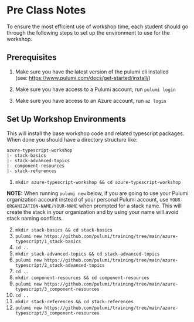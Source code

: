 # Pre Class Notes
To ensure the most efficient use of workshop time, each student should go through the following steps to set up the environment to use for the workshop.

## Prerequisites
1. Make sure you have the latest version of the pulumi cli installed  
(see: https://www.pulumi.com/docs/get-started/install/)

1. Make sure you have access to a Pulumi account, run `pulumi login`
1. Make sure you have access to an Azure account, run `az login`

## Set Up Workshop Environments
This will install the base workshop code and related typescript packages. 
When done you should have a directory structure like:
```
azure-typescript-workshop
|- stack-basics
|- stack-advanced-topics
|- component-resources
|- stack-references
```

1. `mkdir azure-typescript-workshop && cd azure-typescript-workshop`

**NOTE:** When running `pulumi new` below, if you are going to use your Pulumi organization account instead of your personal Pulumi account, use `YOUR-ORGANIZATION-NAME/YOUR-NAME` when prompted for a stack name. This will create the stack in your organization and by using your name will avoid stack naming conflicts.

2. `mkdir stack-basics && cd stack-basics`
3. `pulumi new https://github.com/pulumi/training/tree/main/azure-typescript/1_stack-basics`
4. `cd ..`
5. `mkdir stack-advanced-topics && cd stack-advanced-topics`
6. `pulumi new https://github.com/pulumi/training/tree/main/azure-typescript/2_stack-advanced-topics`
7. `cd ..`
8. `mkdir component-resources && cd component-resources`
9. `pulumi new https://github.com/pulumi/training/tree/main/azure-typescript/3_component-resources`
10. `cd ..`
11. `mkdir stack-references && cd stack-references`
12. `pulumi new https://github.com/pulumi/training/tree/main/azure-typescript/3_component-resources`




